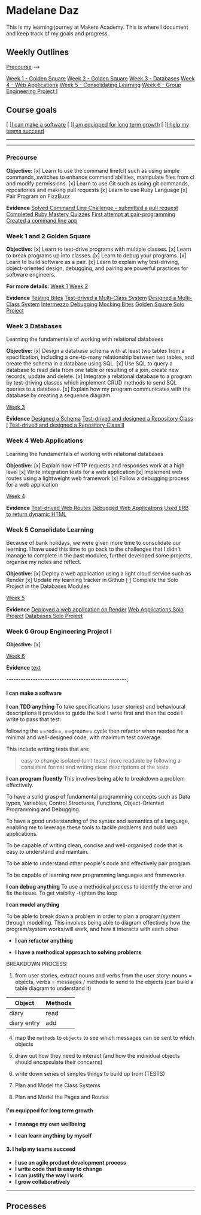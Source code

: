 # Madelane Daz

This is my learning journey at Makers Academy.
This is where I document and keep track of my goals and progress.

## Weekly Outlines

[Precourse](###Precourse) -->

[Week 1 - Golden Square](###Week-1-and-2-Golden-Square)
[Week 2 - Golden Square](###Week-1-and-2-Golden-Square)
[Week 3 - Databases](###Week-3-Databases)
[Week 4 - Web Applications](###Week-4-Web-Applications)
[Week 5 - Consolidating Learning](###Week-5-Consolidate-Learning)
[Week 6 - Group Engineering Project I](###Week-6-Engineering-Project-I)

## Course goals

[ ][I can make a software](####I-can-make-a-software)
[ ][I am equipped for long term growth](####I'm-equipped-for-long-term-growth)
[ ][I help my teams succeed](####I-help-my-teams-succeed)

--------------------------------------------------
--------------------------------------------------

### Precourse

**Objective:**
[x] Learn to use the command line(cl) such as using simple commands, switches to enhance command abilities, manipulate files from cl and modify permissions.
[x] Learn to use Git such as using git commands, repositories and making pull requests
[x] Learn to use Ruby Language
[x] Pair Program on FizzBuzz


**Evidence**
[Solved Command Line Challenge - submitted a pull request](https://github.com/makersacademy/clmystery/pull/2680)
[Completed Ruby Mastery Quizzes](https://github.com/maddc0de/mastery-quizzes)
[First attempt at pair-programming](https://github.com/maddc0de/fizzbuzz)
[Created a command line app](https://github.com/maddc0de/student-directory)


### Week 1 and 2 Golden Square

**Objective:**
[x] Learn to test-drive programs with multiple classes.
[x] Learn to break programs up into classes.
[x] Learn to debug your programs.
[x] Learn to build software as a pair.
[x] Learn to explain why test-driving, object-oriented design, debugging, and pairing are powerful practices for software engineers.

**For more details:**
[Week 1]()
[Week 2]()

**Evidence**
[Testing Bites](https://github.com/maddc0de/testing-bites)
[Test-drived a Multi-Class System](https://github.com/maddc0de/test-drive-multi-class-system)
[Designed a Multi-Class System](https://github.com/maddc0de/design-multi-class-system)
[Intermezzo Debugging](https://github.com/maddc0de/intermezzo-debugging)
[Mocking Bites](https://github.com/maddc0de/mocking-bites)
[Golden Square Solo Project](https://github.com/maddc0de/golden-square-takeaway-project)


### Week 3 Databases
Learning the fundamentals of working with relational databases

**Objective:**
[x] Design a database schema with at least two tables from a specification, including a one-to-many relationship between two tables, and create the schema in a database using SQL.
[x] Use SQL to query a database to read data from one table or resulting of a join, create new records, update and delete.
[x] Integrate a relational database to a program by test-driving classes which implement CRUD methods to send SQL queries to a database.
[x] Explain how my program communicates with the database by creating a sequence diagram.

[Week 3]()

**Evidence**
[Designed a Schema](https://github.com/maddc0de/designing-schema-in-database)
[Test-drived and designed a Repository Class I](https://github.com/maddc0de/music-library)
[Test-drived and designed a Repository Class II](https://github.com/maddc0de/book-store)



### Week 4 Web Applications
Learning the fundamentals of working with relational databases

**Objective:**
[x] Explain how HTTP requests and responses work at a high level
[x] Write integration tests for a web application
[x] Implement web routes using a lightweight web framework
[x] Follow a debugging process for a web application


[Week 4]()

**Evidence**
[Test-drived Web Routes](https://github.com/maddc0de/music-library)
[Debugged Web Applications](https://github.com/maddc0de/web-applications/tree/main/projects_to_debug)
[Used ERB to return dynamic HTML](https://github.com/maddc0de/music-library-database-app)


### Week 5 Consolidate Learning

Because of bank holidays, we were given more time to consolidate our learning. I have used this time to go back to the challenges that I didn't manage to complete in the past modules, further developed some projects, organise my notes and reflect.

**Objective:**
[x] Deploy a web application using a light cloud service such as Render
[x] Update my learning tracker in Github
[ ] Complete the Solo Project in the Databases Modules

[Week 5]()

**Evidence**
[Deployed a web application on Render](https://github.com/maddc0de/music-library)
[Web Applications Solo Project]()
[Databases Solo Project](https://github.com/maddc0de/shop-manager-challenge)

### Week 6 Group Engineering Project I

**Objective:**
[x] 

[Week 6]()

**Evidence**
[text](url)

--------------------------------------------------;

#### I can make a software

**I can TDD anything**
To take specifications (user stories) and behavioural descriptions it provides to guide the test I write first and then the code I write to pass that test:

following the ==red==, ==green== cycle then refactor when needed for a minimal and well-designed code, with maximum test coverage.

This include writing tests that are:
> easy to change
> isolated (unit tests)
> more readable by following a consistent format and writing clear descriptions of the tests

**I can program fluently**
This involves being able to breakdown a problem effectively. 


To have a solid grasp of fundamental programming concepts such as Data types, Variables, Control Structures, Functions, Object-Oriented Programming and Debugging.

To have a good understanding of the syntax and semantics of a language, enabling me to leverage these tools to tackle problems and build web applications.

To be capable of writing clean, concise and well-organised code that is easy to understand and maintain.

To be able to understand other people's code and effectively pair program.

To be capable of learning new programming languages and frameworks.

**I can debug anything**
To use a methodical process to identify the error and fix the issue.
To get visibilty -tighten the loop


**I can model anything**

To be able to break down a problem in order to plan a program/system through modelling. This involves being able to diagram effectively how the program/system works/will work, and how it interacts with each other

- **I can refactor anything**

<!-- To making the code more readable, easier to change, and ensuring the practices of DRY code, single responsibility and testing in isolation are implemented as much as is practical. -->

- **I have a methodical approach to solving problems**

BREAKDOWN PROCESS:

1. from user stories, extract nouns and verbs from the user story: nouns = objects,  verbs = messages / methods to send to the objects
(can build a table diagram to understand it)

 Object | Methods
    -------------------- | -----------------------
    diary | read
    diary entry | add

4. map the `methods` to `objects` to see which messages can be sent to which objects
5. draw out how they need to interact (and how the individual objects should encapsulate their concerns)

6. write down series of simples things to build up from (TESTS)

7. Plan and Model the Class Systems

8. Plan and Model the Pages and Routes

#### I'm equipped for long term growth

- **I manage my own wellbeing**

- **I can learn anything by myself**
<!-- To be able to learn anything is to be able to solve a problem in an unfamiliar context. Solving the problem will enable me to learn about that context. This is known as problem-centred learning - learning to solve a problem, rather than learning a subject.

To practice problem-centred learning I have taken problems I have solved previously and solved them again in different contexts (in different languages and technologies). This allows me to use and experiment with familiar patterns and techniques without the added uncertainty of the problem itself. -->

#### 3. I help my teams succeed

- **I use an agile product development process**
- **I write code that is easy to change**
- **I can justify the way I work**
- **I grow collaboratively**

------

## Processes
